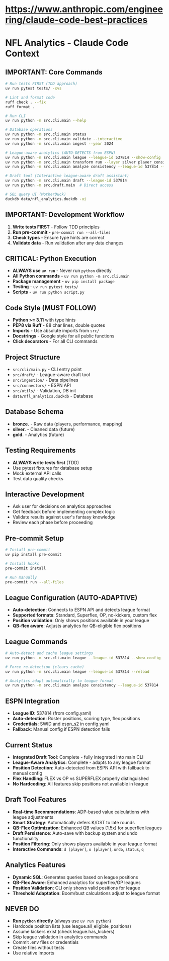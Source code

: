 # https://www.anthropic.com/engineering/claude-code-best-practices

# NFL Analytics - Claude Code Context

## IMPORTANT: Core Commands
```bash
# Run tests FIRST (TDD approach)
uv run pytest tests/ -xvs

# Lint and format code
ruff check . --fix
ruff format .

# Run CLI
uv run python -m src.cli.main --help

# Database operations
uv run python -m src.cli.main status
uv run python -m src.cli.main validate --interactive
uv run python -m src.cli.main ingest --year 2024

# League-aware analytics (AUTO-DETECTS from ESPN)
uv run python -m src.cli.main league --league-id 537814 --show-config
uv run python -m src.cli.main transform run --layer silver player_consistency --league-id 537814
uv run python -m src.cli.main analyze consistency --league-id 537814 --position QB

# Draft tool (Interactive league-aware draft assistant)  
uv run python -m src.cli.main draft --league-id 537814
uv run python -m src.draft.main  # Direct access

# SQL query UI (MotherDuck)
duckdb data/nfl_analytics.duckdb -ui
```

## IMPORTANT: Development Workflow
1. **Write tests FIRST** - Follow TDD principles
2. **Run pre-commit** - `pre-commit run --all-files`
3. **Check types** - Ensure type hints are correct
4. **Validate data** - Run validation after any data changes

## CRITICAL: Python Execution
- **ALWAYS use `uv run`** - Never run `python` directly
- **All Python commands** - `uv run python -m src.cli.main`
- **Package management** - `uv pip install package`
- **Testing** - `uv run pytest tests/`
- **Scripts** - `uv run python script.py`

## Code Style (MUST FOLLOW)
- **Python >= 3.11** with type hints
- **PEP8 via Ruff** - 88 char lines, double quotes
- **Imports** - Use absolute imports from `src/`
- **Docstrings** - Google style for all public functions
- **Click decorators** - For all CLI commands

## Project Structure
- `src/cli/main.py` - CLI entry point
- `src/draft/` - League-aware draft tool
- `src/ingestion/` - Data pipelines
- `src/connectors/` - ESPN API
- `src/utils/` - Validation, DB init
- `data/nfl_analytics.duckdb` - Database

## Database Schema
- **bronze.** - Raw data (players, performance, mapping)
- **silver.** - Cleaned data (future)
- **gold.** - Analytics (future)

## Testing Requirements
- **ALWAYS write tests first** (TDD)
- Use pytest fixtures for database setup
- Mock external API calls
- Test data quality checks

## Interactive Development
- Ask user for decisions on analytics approaches
- Get feedback before implementing complex logic
- Validate results against user's fantasy knowledge
- Review each phase before proceeding

## Pre-commit Setup
```bash
# Install pre-commit
uv pip install pre-commit

# Install hooks
pre-commit install

# Run manually
pre-commit run --all-files
```

## League Configuration (AUTO-ADAPTIVE)
- **Auto-detection**: Connects to ESPN API and detects league format
- **Supported formats**: Standard, Superflex, OP, no-kickers, custom flex
- **Position validation**: Only shows positions available in your league
- **QB-flex aware**: Adjusts analytics for QB-eligible flex positions

## League Commands
```bash
# Auto-detect and cache league settings
uv run python -m src.cli.main league --league-id 537814 --show-config

# Force re-detection (clears cache)
uv run python -m src.cli.main league --league-id 537814 --reload

# Analytics adapt automatically to league format
uv run python -m src.cli.main analyze consistency --league-id 537814
```

## ESPN Integration
- **League ID**: 537814 (from config.yaml)
- **Auto-detection**: Roster positions, scoring type, flex positions
- **Credentials**: SWID and espn_s2 in config.yaml
- **Fallback**: Manual config if ESPN detection fails

## Current Status
- **Integrated Draft Tool**: Complete - fully integrated into main CLI
- **League-Aware Analytics**: Complete - adapts to any league format
- **Position Detection**: Auto-detected from ESPN API with fallback to manual config
- **Flex Handling**: FLEX vs OP vs SUPERFLEX properly distinguished
- **No Hardcoding**: All features skip positions not available in league

## Draft Tool Features
- **Real-time Recommendations**: ADP-based value calculations with league adjustments
- **Smart Strategy**: Automatically defers K/DST to late rounds
- **QB-Flex Optimization**: Enhanced QB values (1.5x) for superflex leagues
- **Draft Persistence**: Auto-save with backup system and undo functionality
- **Position Filtering**: Only shows players available in your league format
- **Interactive Commands**: `d [player]`, `o [player]`, `undo`, `status`, `q`

## Analytics Features
- **Dynamic SQL**: Generates queries based on league positions
- **QB-Flex Aware**: Enhanced analytics for superflex/OP leagues
- **Position Validation**: CLI only shows valid positions for league
- **Threshold Adaptation**: Boom/bust calculations adjust to league format

## NEVER DO
- **Run `python` directly** (always use `uv run python`)
- Hardcode position lists (use league.all_eligible_positions)
- Assume kickers exist (check league.has_kickers)
- Skip league validation in analytics commands
- Commit .env files or credentials
- Create files without tests
- Use relative imports